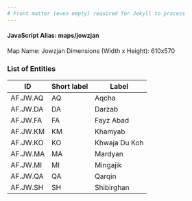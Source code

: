 ```yaml
---
# Front matter (even empty) required for Jekyll to process
---
```


#### JavaScript Alias: maps/jowzjan

Map Name: Jowzjan
Dimensions (Width x Height): 610x570





### List of Entities

ID | Short label | Label
---|---|---|
AF.JW.AQ|AQ|Aqcha
AF.JW.DA|DA|Darzab
AF.JW.FA|FA|Fayz Abad
AF.JW.KM|KM|Khamyab
AF.JW.KO|KO|Khwaja Du Koh
AF.JW.MA|MA|Mardyan
AF.JW.MI|MI|Mingajik
AF.JW.QA|QA|Qarqin
AF.JW.SH|SH|Shibirghan